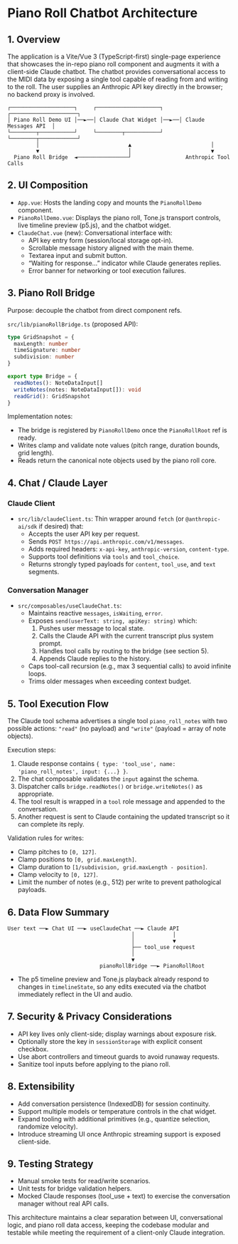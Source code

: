 # Piano Roll Chatbot Architecture

## 1. Overview
The application is a Vite/Vue 3 (TypeScript-first) single-page experience that showcases the in-repo piano roll component and augments it with a client-side Claude chatbot. The chatbot provides conversational access to the MIDI data by exposing a single tool capable of reading from and writing to the roll. The user supplies an Anthropic API key directly in the browser; no backend proxy is involved.

```
┌────────────────────┐     ┌────────────────────┐     ┌─────────────────────┐
│ Piano Roll Demo UI │──►──│ Claude Chat Widget │──►──│ Claude Messages API  │
└────────┬───────────┘     └────────┬───────────┘     └────────┬────────────┘
         │                            ▲                         │
         ▼                            │                         ▼
  Piano Roll Bridge  ◄────────────────┘                 Anthropic Tool Calls
```

## 2. UI Composition
- `App.vue`: Hosts the landing copy and mounts the `PianoRollDemo` component.
- `PianoRollDemo.vue`: Displays the piano roll, Tone.js transport controls, live timeline preview (p5.js), and the chatbot widget.
- `ClaudeChat.vue` (new): Conversational interface with:
  - API key entry form (session/local storage opt-in).
  - Scrollable message history aligned with the main theme.
  - Textarea input and submit button.
  - “Waiting for response…” indicator while Claude generates replies.
  - Error banner for networking or tool execution failures.

## 3. Piano Roll Bridge
Purpose: decouple the chatbot from direct component refs.

`src/lib/pianoRollBridge.ts` (proposed API):
```ts
type GridSnapshot = {
  maxLength: number
  timeSignature: number
  subdivision: number
}

export type Bridge = {
  readNotes(): NoteDataInput[]
  writeNotes(notes: NoteDataInput[]): void
  readGrid(): GridSnapshot
}
```

Implementation notes:
- The bridge is registered by `PianoRollDemo` once the `PianoRollRoot` ref is ready.
- Writes clamp and validate note values (pitch range, duration bounds, grid length).
- Reads return the canonical note objects used by the piano roll core.

## 4. Chat / Claude Layer

### Claude Client
- `src/lib/claudeClient.ts`: Thin wrapper around `fetch` (or `@anthropic-ai/sdk` if desired) that:
  - Accepts the user API key per request.
  - Sends `POST https://api.anthropic.com/v1/messages`.
  - Adds required headers: `x-api-key`, `anthropic-version`, `content-type`.
  - Supports tool definitions via `tools` and `tool_choice`.
  - Returns strongly typed payloads for `content`, `tool_use`, and `text` segments.

### Conversation Manager
- `src/composables/useClaudeChat.ts`:
  - Maintains reactive `messages`, `isWaiting`, `error`.
  - Exposes `send(userText: string, apiKey: string)` which:
    1. Pushes user message to local state.
    2. Calls the Claude API with the current transcript plus system prompt.
    3. Handles tool calls by routing to the bridge (see section 5).
    4. Appends Claude replies to the history.
  - Caps tool-call recursion (e.g., max 3 sequential calls) to avoid infinite loops.
  - Trims older messages when exceeding context budget.

## 5. Tool Execution Flow
The Claude tool schema advertises a single tool `piano_roll_notes` with two possible actions: `"read"` (no payload) and `"write"` (payload = array of note objects).

Execution steps:
1. Claude response contains `{ type: 'tool_use', name: 'piano_roll_notes', input: {...} }`.
2. The chat composable validates the `input` against the schema.
3. Dispatcher calls `bridge.readNotes()` or `bridge.writeNotes()` as appropriate.
4. The tool result is wrapped in a `tool` role message and appended to the conversation.
5. Another request is sent to Claude containing the updated transcript so it can complete its reply.

Validation rules for writes:
- Clamp pitches to `[0, 127]`.
- Clamp positions to `[0, grid.maxLength]`.
- Clamp duration to `[1/subdivision, grid.maxLength - position]`.
- Clamp velocity to `[0, 127]`.
- Limit the number of notes (e.g., 512) per write to prevent pathological payloads.

## 6. Data Flow Summary

```
User text ──► Chat UI ──► useClaudeChat ──► Claude API
                                       │            │
                                       │            ▼
                                       ├── tool_use request
                                       │
                                       ▼
                             pianoRollBridge ──► PianoRollRoot
```

- The p5 timeline preview and Tone.js playback already respond to changes in `timelineState`, so any edits executed via the chatbot immediately reflect in the UI and audio.

## 7. Security & Privacy Considerations
- API key lives only client-side; display warnings about exposure risk.
- Optionally store the key in `sessionStorage` with explicit consent checkbox.
- Use abort controllers and timeout guards to avoid runaway requests.
- Sanitize tool inputs before applying to the piano roll.

## 8. Extensibility
- Add conversation persistence (IndexedDB) for session continuity.
- Support multiple models or temperature controls in the chat widget.
- Expand tooling with additional primitives (e.g., quantize selection, randomize velocity).
- Introduce streaming UI once Anthropic streaming support is exposed client-side.

## 9. Testing Strategy
- Manual smoke tests for read/write scenarios.
- Unit tests for bridge validation helpers.
- Mocked Claude responses (tool_use + text) to exercise the conversation manager without real API calls.

This architecture maintains a clear separation between UI, conversational logic, and piano roll data access, keeping the codebase modular and testable while meeting the requirement of a client-only Claude integration.
